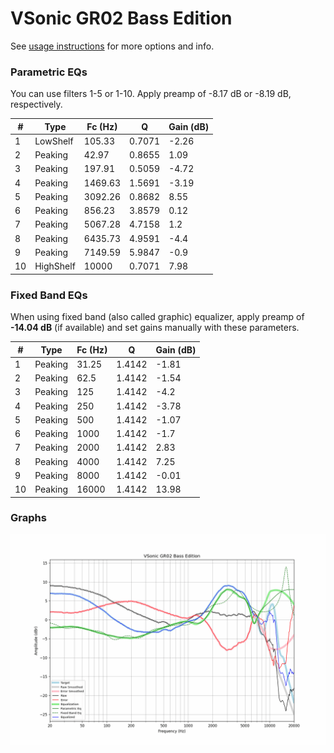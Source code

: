 # VSonic GR02 Bass Edition
See [usage instructions](https://github.com/jaakkopasanen/AutoEq#usage) for more options and info.

### Parametric EQs
You can use filters 1-5 or 1-10. Apply preamp of -8.17 dB or -8.19 dB, respectively.

|   # | Type      |   Fc (Hz) |      Q |   Gain (dB) |
|-----|-----------|-----------|--------|-------------|
|   1 | LowShelf  |    105.33 | 0.7071 |       -2.26 |
|   2 | Peaking   |     42.97 | 0.8655 |        1.09 |
|   3 | Peaking   |    197.91 | 0.5059 |       -4.72 |
|   4 | Peaking   |   1469.63 | 1.5691 |       -3.19 |
|   5 | Peaking   |   3092.26 | 0.8682 |        8.55 |
|   6 | Peaking   |    856.23 | 3.8579 |        0.12 |
|   7 | Peaking   |   5067.28 | 4.7158 |        1.2  |
|   8 | Peaking   |   6435.73 | 4.9591 |       -4.4  |
|   9 | Peaking   |   7149.59 | 5.9847 |       -0.9  |
|  10 | HighShelf |  10000    | 0.7071 |        7.98 |

### Fixed Band EQs
When using fixed band (also called graphic) equalizer, apply preamp of **-14.04 dB** (if available) and set gains manually with these parameters.

|   # | Type    |   Fc (Hz) |      Q |   Gain (dB) |
|-----|---------|-----------|--------|-------------|
|   1 | Peaking |     31.25 | 1.4142 |       -1.81 |
|   2 | Peaking |     62.5  | 1.4142 |       -1.54 |
|   3 | Peaking |    125    | 1.4142 |       -4.2  |
|   4 | Peaking |    250    | 1.4142 |       -3.78 |
|   5 | Peaking |    500    | 1.4142 |       -1.07 |
|   6 | Peaking |   1000    | 1.4142 |       -1.7  |
|   7 | Peaking |   2000    | 1.4142 |        2.83 |
|   8 | Peaking |   4000    | 1.4142 |        7.25 |
|   9 | Peaking |   8000    | 1.4142 |       -0.01 |
|  10 | Peaking |  16000    | 1.4142 |       13.98 |

### Graphs
![](./VSonic%20GR02%20Bass%20Edition.png)
